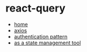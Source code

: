 # react-query

- [home](https://react-query.tanstack.com/)
- [axios](https://github.com/axios)
- [authentication pattern](https://cretezy.com/2020/react-query-axios-authentication)
- [as a state management tool](https://blog.bitsrc.io/react-query-an-underrated-state-management-tool-5618b7b8cb36)
